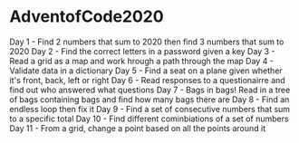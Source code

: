 # AdventofCode2020

Day 1 - Find 2 numbers that sum to 2020 then find 3 numbers that sum to 2020
Day 2 - Find the correct letters in a password given a key
Day 3 - Read a grid as a map and work hrough a path through the map
Day 4 - Validate data in a dictionary
Day 5 - Find a seat on a plane given whether it's front, back, left or right
Day 6 - Read responses to a questionairre and find out who answered what questions
Day 7 - Bags in bags!  Read in a tree of bags containing bags and find how many bags there are
Day 8 - Find an endless loop then fix it 
Day 9 - Find a set of consecutive numbers that sum to a specific total
Day 10 - Find different cominbiations of a set of numbers
Day 11 - From a grid, change a point based on all the points around it
